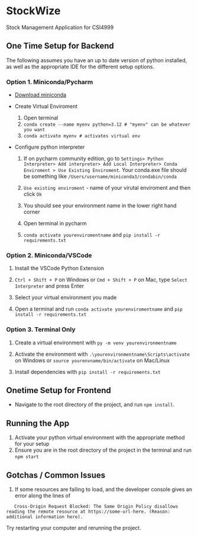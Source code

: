 # StockWize

Stock Management Application for CSI4999

## One Time Setup for Backend

The following assumes you have an up to date version of python installed, as well as the appropriate IDE for the different setup options.

### Option 1. Miniconda/Pycharm

- [Download miniconda](https://docs.anaconda.com/miniconda/)
- Create Virtual Enviroment

   1. Open terminal
   2. `conda create --name myenv python=3.12 # "myenv" can be whatever you want` 
   3. `conda activate myenv # activates virtual env`

- Configure python interpreter 

  1. If on pycharm community edition, go to `Settings> Python Interpreter> Add interpreter> Add Local Interpreter> Conda Enviroment > Use Existing Enviroment`. Your conda.exe file should be something like `/Users/username/miniconda3/condabin/conda`

  2. `Use existing enviroment` - name of your virutal enviroment and then click `Ok`
  3. You should see your environment name in the lower right hand corner
  4. Open terminal in pycharm
  5. `conda activate yourenviromentname` and `pip install -r requirements.txt`
    
### Option 2. Miniconda/VSCode

   1. Install the VSCode Python Extension
     
   2. `Ctrl + Shift + P` on Windows or `Cmd + Shift + P` on Mac, type `Select Interpreter` and press Enter
   
   3. Select your virtual environment you made
     
   4. Open a terminal and run `conda activate yourenviromentname` and `pip install -r requirements.txt`

### Option 3. Terminal Only

   1. Create a virtual environment with `py -m venv yourenvironmentname`

   2. Activate the environment with `.\yourenvironmentname\Scripts\activate` on Windows or `source yourenvname/bin/activate` on Mac/Linux

   3. Install dependencies with `pip install -r requirements.txt`

## Onetime Setup for Frontend

   - Navigate to the root directory of the project, and run `npm install`.

## Running the App

   1. Activate your python virtual environment with the appropriate method for your setup
   2. Ensure you are in the root directory of the project in the terminal and run `npm start`

## Gotchas / Common Issues

   1. If some resources are failing to load, and the developer console gives an error along the lines of 

   ```
      Cross-Origin Request Blocked: The Same Origin Policy disallows
   reading the remote resource at https://some-url-here. (Reason:
   additional information here).
   ```

   Try restarting your computer and rerunning the project.
   